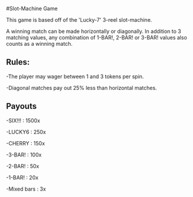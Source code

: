#Slot-Machine Game

This game is based off of the 'Lucky-7' 3-reel slot-machine.

A winning match can be made horizontally or diagonally. In addition to 3 matching values, any combination of 1-BAR!, 2-BAR! or 3-BAR! values also counts as a winning match.

Rules:
------
-The player may wager between 1 and 3 tokens per spin.

-Diagonal matches pay out 25% less than horizontal matches.

Payouts
-------
-SIX!!! : 1500x

-LUCKY6 : 250x

-CHERRY : 150x

-3-BAR! : 100x

-2-BAR! : 50x

-1-BAR! : 20x

-Mixed bars : 3x


